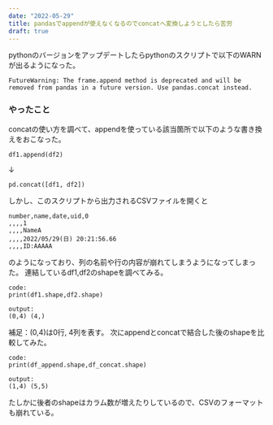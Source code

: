 ```yaml
---
date: "2022-05-29"
title: pandasでappendが使えなくなるのでconcatへ変換しようとしたら苦労
draft: true
---
```


pythonのバージョンをアップデートしたらpythonのスクリプトで以下のWARNが出るようになった。

```
FutureWarning: The frame.append method is deprecated and will be removed from pandas in a future version. Use pandas.concat instead.
```

### やったこと
concatの使い方を調べて、appendを使っている該当箇所で以下のような書き換えをおこなった。
```
df1.append(df2)
```
↓
```
pd.concat([df1, df2])
```
しかし、このスクリプトから出力されるCSVファイルを開くと
```
number,name,date,uid,0
,,,,1
,,,,NameA
,,,,2022/05/29(日) 20:21:56.66
,,,,ID:AAAAA
```
のようになっており、列の名前や行の内容が崩れてしまうようになってしまった。
連結しているdf1,df2のshapeを調べてみる。
```
code:
print(df1.shape,df2.shape)

output:
(0,4) (4,)
```
補足：(0,4)は0行, 4列を表す。
次にappendとconcatで結合した後のshapeを比較してみた。
```
code:
print(df_append.shape,df_concat.shape)

output:
(1,4) (5,5)
```
たしかに後者のshapeはカラム数が増えたりしているので、CSVのフォーマットも崩れている。